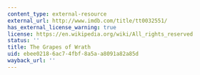 ```yaml
---
content_type: external-resource
external_url: http://www.imdb.com/title/tt0032551/
has_external_license_warning: true
license: https://en.wikipedia.org/wiki/All_rights_reserved
status: ''
title: The Grapes of Wrath
uid: ebee0218-6ac7-4fbf-8a5a-a8091a82a85d
wayback_url: ''
---
```

